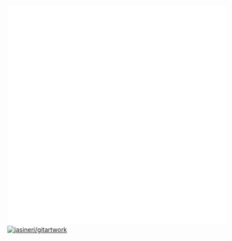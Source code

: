 [![jasineri.de](logo.svg)](http://www.jasineri.de/)
[![jasineri/gitartwork](https://github.com/jasineri/gitartwork/blob/main/gitartwork.svg)](https://github.com/jasineri/gitartwork/)
